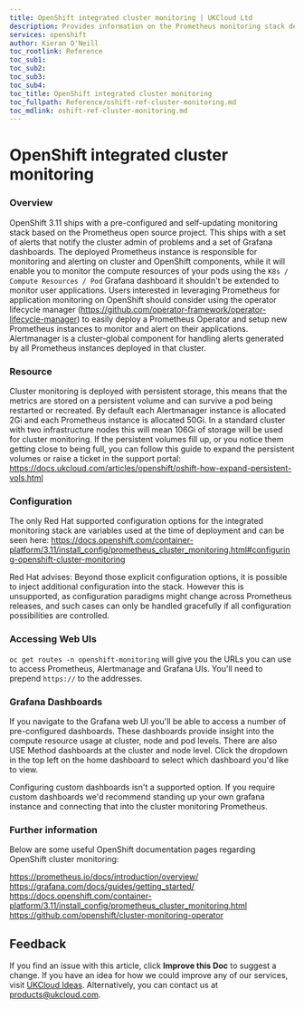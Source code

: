 ```yaml
---
title: OpenShift integrated cluster monitoring | UKCloud Ltd
description: Provides information on the Prometheus monitoring stack deployed with OpenShift v3.11
services: openshift
author: Kieran O'Neill
toc_rootlink: Reference
toc_sub1: 
toc_sub2:
toc_sub3:
toc_sub4:
toc_title: OpenShift integrated cluster monitoring
toc_fullpath: Reference/oshift-ref-cluster-monitoring.md
toc_mdlink: oshift-ref-cluster-monitoring.md
---
```


# OpenShift integrated cluster monitoring

### Overview

OpenShift 3.11 ships with a pre-configured and self-updating monitoring stack based on the Prometheus open source project. This ships with a set of alerts that notify the cluster admin of problems and a set of Grafana dashboards. The deployed Prometheus instance is responsible for monitoring and alerting on cluster and OpenShift components, while it will enable you to monitor the compute resources of your pods using the `K8s / Compute Resources / Pod` Grafana dashboard it shouldn't be extended to monitor user applications. Users interested in leveraging Prometheus for application monitoring on OpenShift should consider using the operator lifecycle manager (https://github.com/operator-framework/operator-lifecycle-manager) to easily deploy a Prometheus Operator and setup new Prometheus instances to monitor and alert on their applications. Alertmanager is a cluster-global component for handling alerts generated by all Prometheus instances deployed in that cluster.

### Resource

Cluster monitoring is deployed with persistent storage, this means that the metrics are stored on a persistent volume and can survive a pod being restarted or recreated. By default each Alertmanager instance is allocated 2Gi and each Prometheus instance is allocated 50Gi. In a standard cluster with two infrastructure nodes this will mean 106Gi of storage will be used for cluster monitoring. If the persistent volumes fill up, or you notice them getting close to being full, you can follow this guide to expand the persistent volumes or raise a ticket in the support portal: https://docs.ukcloud.com/articles/openshift/oshift-how-expand-persistent-vols.html

### Configuration

The only Red Hat supported configuration options for the integrated monitoring stack are variables used at the time of deployment and can be seen here: https://docs.openshift.com/container-platform/3.11/install_config/prometheus_cluster_monitoring.html#configuring-openshift-cluster-monitoring

Red Hat advises: Beyond those explicit configuration options, it is possible to inject additional configuration into the stack. However this is unsupported, as configuration paradigms might change across Prometheus releases, and such cases can only be handled gracefully if all configuration possibilities are controlled.

### Accessing Web UIs

`oc get routes -n openshift-monitoring` will give you the URLs you can use to access Prometheus, Alertmanage and Grafana UIs. You'll need to prepend `https://` to the addresses.

### Grafana Dashboards

If you navigate to the Grafana web UI you'll be able to access a number of pre-configured dashboards. These dashboards provide insight into the compute resource usage at cluster, node and pod levels. There are also USE Method dashboards at the cluster and node level. Click the dropdown in the top left on the home dashboard to select which dashboard you'd like to view.

Configuring custom dashboards isn't a supported option. If you require custom dashboards we'd recommend standing up your own grafana instance and connecting that into the cluster monitoring Prometheus.

### Further information

Below are some useful OpenShift documentation pages regarding OpenShift cluster monitoring:

https://prometheus.io/docs/introduction/overview/
https://grafana.com/docs/guides/getting_started/
https://docs.openshift.com/container-platform/3.11/install_config/prometheus_cluster_monitoring.html
https://github.com/openshift/cluster-monitoring-operator

## Feedback

If you find an issue with this article, click **Improve this Doc** to suggest a change. If you have an idea for how we could improve any of our services, visit [UKCloud Ideas](https://ideas.ukcloud.com). Alternatively, you can contact us at <products@ukcloud.com>.

